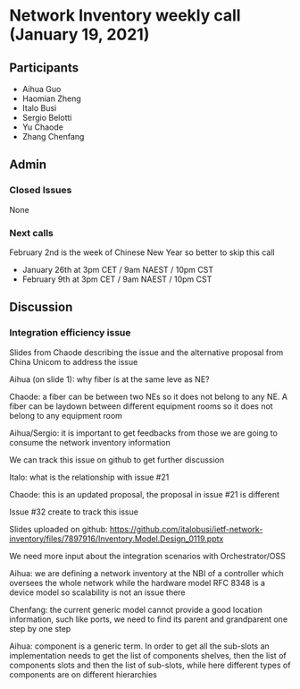 # Network Inventory weekly call (January 19, 2021)

## Participants
- Aihua Guo
- Haomian Zheng
- Italo Busi
- Sergio Belotti
- Yu Chaode
- Zhang Chenfang

## Admin

### Closed Issues

None

### Next calls

February 2nd is the week of Chinese New Year so better to skip this call

- January 26th at 3pm CET / 9am NAEST / 10pm CST
- February 9th at 3pm CET / 9am NAEST / 10pm CST

## Discussion

### Integration efficiency issue

Slides from Chaode describing the issue and the alternative proposal from China Unicom to address the issue

Aihua (on slide 1): why fiber is at the same leve as NE?

Chaode: a fiber can be between two NEs so it does not belong to any NE. A fiber can be laydown between different equipment rooms so it does not belong to any equipment room

Aihua/Sergio: it is important to get feedbacks from those we are going to consume the network inventory information

We can track this issue on github to get further discussion

Italo: what is the relationship with issue #21

Chaode: this is an updated proposal, the proposal in issue #21 is different

Issue #32 create to track this issue

Slides uploaded on github: https://github.com/italobusi/ietf-network-inventory/files/7897916/Inventory.Model.Design_0119.pptx

We need more input about the integration scenarios with Orchestrator/OSS

Aihua: we are defining a network inventory at the NBI of a controller which oversees the whole network while the hardware model RFC 8348 is a device model so scalability is not an issue there

Chenfang: the current generic model cannot provide a good location information, such like ports, we need to find its parent and grandparent one step by one step

Aihua: component is a generic term. In order to get all the sub-slots an implementation needs to get the list of components shelves, then the list of components slots and then the list of sub-slots, while here different types of components are on different hierarchies
